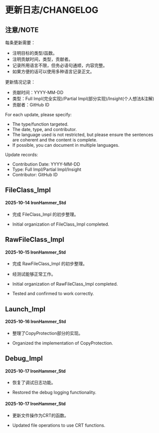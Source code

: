 ﻿
# 更新日志/CHANGELOG

## 注意/NOTE

每条更新需要：
- 注明目标的类型/函数。
- 注明贡献时间，类型，贡献者。
- 记录所用语言不限，但务必语句通顺，内容完整。
- 如果方便的话可以使用多种语言记录正文。

更新情况记录：
- 贡献时间：YYYY-MM-DD
- 类型：Full Impl(完全实现)/Partial Impl(部分实现)/Insight(个人想法&注解)
- 贡献者：GitHub ID



For each update, please specify:
- The type/function targeted.
- The date, type, and contributor.
- The language used is not restricted, but please ensure the sentences are coherent and the content is complete.
- If possible, you can document in multiple languages.

Update records:
- Contribution Date: YYYY-MM-DD
- Type: Full Impl/Partial Impl/Insight
- Contributor: GitHub ID


## FileClass_Impl
#### 2025-10-14 IronHammer_Std
- 完成 FileClass_Impl 的初步整理。

- Initial organization of FileClass_Impl completed.

## RawFileClass_Impl
#### 2025-10-15 IronHammer_Std
- 完成 RawFileClass_Impl 的初步整理。
- 经测试能够正常工作。

- Initial organization of RawFileClass_Impl completed.
- Tested and confirmed to work correctly.

## Launch_Impl
#### 2025-10-16 IronHammer_Std
- 整理了CopyProtection部分的实现。

- Organized the implementation of CopyProtection.

## Debug_Impl
#### 2025-10-17 IronHammer_Std
- 恢复了调试日志功能。

- Restored the debug logging functionality.
#### 2025-10-17 IronHammer_Std
- 更新文件操作为CRT的函数。

- Updated file operations to use CRT functions.